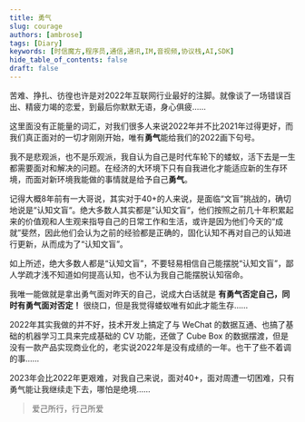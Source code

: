 ```yaml
---
title: 勇气
slug: courage
authors: [ambrose]
tags: [Diary]
keywords: [时信魔方,程序员,通信,通讯,IM,音视频,协议栈,AI,SDK]
hide_table_of_contents: false
draft: false
---
```


苦难、挣扎、彷徨也许是对2022年互联网行业最好的注脚。就像谈了一场错误百出、精疲力竭的恋爱，到最后你默默无语，身心俱疲……

这里面没有正能量的词汇，对我们很多人来说2022年并不比2021年过得更好，而我们真正面对的一切才刚刚开始，唯有**勇气**能给我们的2022画下句号。

<!--truncate-->

我不是悲观派，也不是乐观派，我自认为自己是时代车轮下的蝼蚁，活下去是一生都需要面对和解决的问题。在经济的大环境下只有自我进化才能适应新的生存环境，而面对新环境我能做的事情就是给予自己**勇气**。

记得大概8年前有一大哥说，其实对于40+的人来说，是面临“文盲”挑战的，确切地说是“认知文盲“。绝大多数人其实都是”认知文盲“，他们按照之前几十年积累起来的价值观和人生观来指导自己的日常工作和生活，或许是因为他们今天的“成就”斐然，因此他们会认为之前的经验都是正确的，固化认知不再对自己的认知进行更新，从而成为了“认知文盲”。

如上所述，绝大多数人都是“认知文盲”，不要轻易相信自己能摆脱“认知文盲”，鄙人学疏才浅不知道如何提高认知，也不认为我自己能摆脱认知宿命。

我唯一能做就是拿出勇气面对昨天的自己，说成大白话就是 **有勇气否定自己，同时有勇气面对否定！** 很绕口，但是我觉得蝼蚁唯有如此才能生存……

2022年其实我做的并不好，技术开发上搞定了与 WeChat 的数据互通、也搞了基础的机器学习工具来完成基础的 CV 功能，还做了 Cube Box 的数据摆渡，但是没有一款产品实现商业化的，老实说2022年是没有成绩的一年。也干了些不着调的事……

2023年会比2022年更艰难，对我自己来说，面对40+，面对周遭一切困难，只有勇气能让我继续走下去，哪怕是绝境……


> 爱己所行，行己所爱
